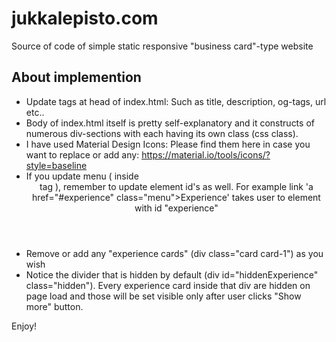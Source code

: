 # jukkalepisto.com
Source of code of simple static responsive "business card"-type website

## About implemention
- Update <meta> tags at head of index.html: Such as title, description, og-tags, url etc..
- Body of index.html itself is pretty self-explanatory and it constructs of numerous div-sections with each having its own class (css class).
- I have used Material Design Icons: Please find them here in case you want to replace or add any: https://material.io/tools/icons/?style=baseline
- If you update menu ( inside <header> tag ), remember to update element id's as well. For example link 'a href="#experience" class="menu">Experience' takes user to element with id "experience"
- Remove or add any "experience cards" (div class="card card-1") as you wish
- Notice the divider that is hidden by default (div id="hiddenExperience" class="hidden"). Every experience card inside that div are hidden on page load and those will be set visible only after user clicks "Show more" button.
  
Enjoy!
